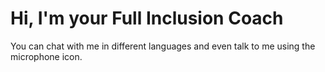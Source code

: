 # Hi, I'm your Full Inclusion Coach

You can chat with me in different languages and even talk to me using the microphone icon.
